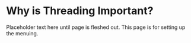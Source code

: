 # Why is Threading Important?

Placeholder text here until page is fleshed out. This page is for setting up the menuing.